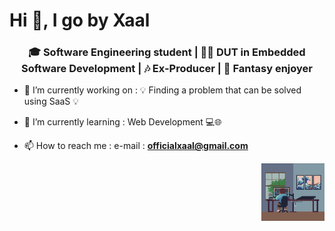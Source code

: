 <h1>Hi 👋, I go by Xaal </h1>

<h3 align="center">🎓 Software Engineering student | 👨‍🎓 DUT in Embedded Software Development | 🎶 Ex-Producer | 🧙 Fantasy enjoyer </h3>

- 🔭 I’m currently working on  : 💡 Finding a problem that can be solved using SaaS 💡

- 🌱 I’m currently learning : Web Development 💻🌐

- 📫 How to reach me : e-mail : **officialxaal@gmail.com**
                        

<img align="right" alt="GIF" src="https://github.com/xaalofficial/xaalofficial/blob/main/mygif.gif" width="20%"/>
